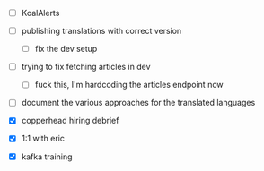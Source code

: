 * [ ] KoalAlerts
* [ ] publishing translations with correct version
  * [ ] fix the dev setup
* [ ] trying to fix fetching articles in dev
  * [ ] fuck this, I'm hardcoding the articles endpoint now
* [ ] document the various approaches for the translated languages
* [x] copperhead hiring debrief
* [x] 1:1 with eric
* [x] kafka training

